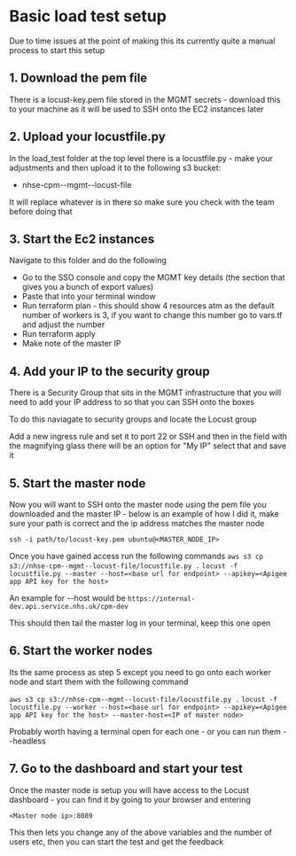 # Basic load test setup

Due to time issues at the point of making this its currently quite a manual process to start this setup

## 1. Download the pem file

There is a locust-key.pem file stored in the MGMT secrets - download this to your machine as it will be used to SSH onto the EC2 instances later

## 2. Upload your locustfile.py

In the load_test folder at the top level there is a locustfile.py - make your adjustments and then upload it to the following s3 bucket:

- nhse-cpm--mgmt--locust-file

It will replace whatever is in there so make sure you check with the team before doing that

## 3. Start the Ec2 instances

Navigate to this folder and do the following

- Go to the SSO console and copy the MGMT key details (the section that gives you a bunch of export values)
- Paste that into your terminal window
- Run terraform plan - this should show 4 resources atm as the default number of workers is 3, if you want to change this number go to vars.tf and adjust the number
- Run terraform apply
- Make note of the master IP

## 4. Add your IP to the security group

There is a Security Group that sits in the MGMT infrastructure that you will need to add your IP address to so that you can SSH onto the boxes

To do this naviagate to security groups and locate the Locust group

Add a new ingress rule and set it to port 22 or SSH and then in the field with the magnifying glass there will be an option for "My IP" select that and save it

## 5. Start the master node

Now you will want to SSH onto the master node using the pem file you downloaded and the master IP - below is an example of how I did it, make sure your path is correct and the ip address matches the master node

`ssh -i path/to/locust-key.pem ubuntu@<MASTER_NODE_IP>`

Once you have gained access run the following commands
`aws s3 cp s3://nhse-cpm--mgmt--locust-file/locustfile.py .`
`locust -f locustfile.py --master --host=<base url for endpoint> --apikey=<Apigee app API key for the host>`

An example for --host would be `https://internal-dev.api.service.nhs.uk/cpm-dev`

This should then tail the master log in your terminal, keep this one open

## 6. Start the worker nodes

Its the same process as step 5 except you need to go onto each worker node and start them with the following command

`aws s3 cp s3://nhse-cpm--mgmt--locust-file/locustfile.py .`
`locust -f locustfile.py --worker --host=<base url for endpoint> --apikey=<Apigee app API key for the host> --master-host=<IP of master node>`

Probably worth having a terminal open for each one - or you can run them --headless

## 7. Go to the dashboard and start your test

Once the master node is setup you will have access to the Locust dashboard - you can find it by going to your browser and entering

`<Master node ip>:8089`

This then lets you change any of the above variables and the number of users etc, then you can start the test and get the feedback
